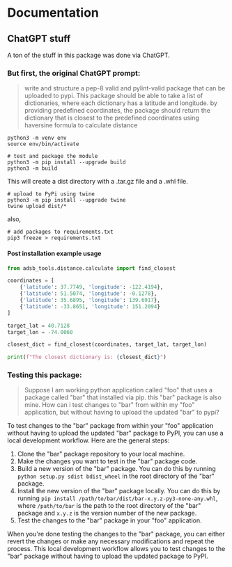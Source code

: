 # Documentation

## ChatGPT stuff

A ton of the stuff in this package was done via ChatGPT.

### But first, the original ChatGPT prompt:

> write and structure a pep-8 valid and pylint-valid package that can be uploaded to pypi. This package should be able to take a list of dictionaries, where each dictionary has a latitude and longitude. by providing predefined coordinates, the package should return the dictionary that is closest to the predefined coordinates using haversine formula to calculate distance

```shell
python3 -m venv env
source env/bin/activate

# test and package the module
python3 -m pip install --upgrade build
python3 -m build
```

This will create a dist directory with a .tar.gz file and a .whl file.

```shell
# upload to PyPi using twine
python3 -m pip install --upgrade twine
twine upload dist/*
```

also,

```shell
# add packages to requirements.txt
pip3 freeze > requirements.txt
```

#### Post installation example usage

```python
from adsb_tools.distance.calculate import find_closest

coordinates = [
    {'latitude': 37.7749, 'longitude': -122.4194},
    {'latitude': 51.5074, 'longitude': -0.1278},
    {'latitude': 35.6895, 'longitude': 139.6917},
    {'latitude': -33.8651, 'longitude': 151.2094}
]

target_lat = 40.7128
target_lon = -74.0060

closest_dict = find_closest(coordinates, target_lat, target_lon)

print(f"The closest dictionary is: {closest_dict}")
```

### Testing this package:

> Suppose I am working python application called "foo" that uses a package called "bar" that installed via pip. this "bar" package is also mine. How can i test changes to "bar" from within my "foo" application, but without having to upload the updated "bar" to pypi? 

To test changes to the "bar" package from within your "foo" application without having to upload the updated "bar" package to PyPI, you can use a local development workflow. Here are the general steps:

1. Clone the "bar" package repository to your local machine.
1. Make the changes you want to test in the "bar" package code.
1. Build a new version of the "bar" package. You can do this by running `python setup.py sdist bdist_wheel` in the root directory of the "bar" package.
1. Install the new version of the "bar" package locally. You can do this by running `pip install /path/to/bar/dist/bar-x.y.z-py3-none-any.whl`, where `/path/to/bar` is the path to the root directory of the "bar" package and `x.y.z` is the version number of the new package.
1. Test the changes to the "bar" package in your "foo" application.

When you're done testing the changes to the "bar" package, you can either revert the changes or make any necessary modifications and repeat the process. This local development workflow allows you to test changes to the "bar" package without having to upload the updated package to PyPI.